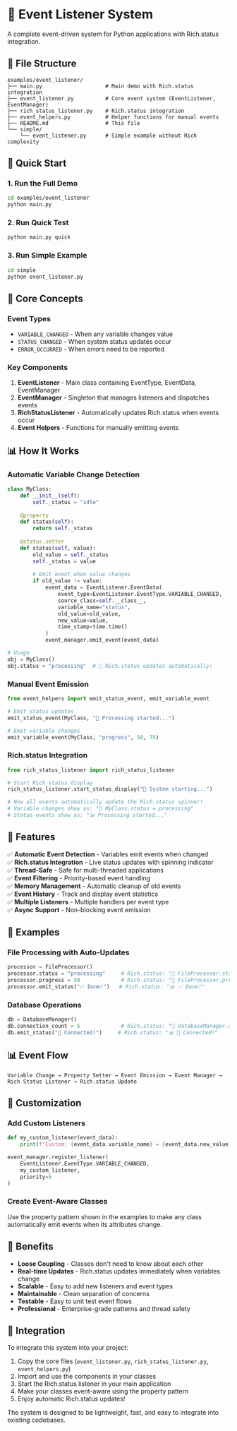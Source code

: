 # 🎯 Event Listener System

A complete event-driven system for Python applications with Rich.status integration.

## 📁 **File Structure**

```
examples/event_listener/
├── main.py                    # Main demo with Rich.status integration
├── event_listener.py          # Core event system (EventListener, EventManager)
├── rich_status_listener.py    # Rich.status integration
├── event_helpers.py           # Helper functions for manual events
├── README.md                  # This file
└── simple/
    └── event_listener.py      # Simple example without Rich complexity
```

## 🚀 **Quick Start**

### **1. Run the Full Demo**
```bash
cd examples/event_listener
python main.py
```

### **2. Run Quick Test**
```bash
python main.py quick
```

### **3. Run Simple Example**
```bash
cd simple
python event_listener.py
```

## 🧠 **Core Concepts**

### **Event Types**
- `VARIABLE_CHANGED` - When any variable changes value
- `STATUS_CHANGED` - When system status updates occur  
- `ERROR_OCCURRED` - When errors need to be reported

### **Key Components**

1. **EventListener** - Main class containing EventType, EventData, EventManager
2. **EventManager** - Singleton that manages listeners and dispatches events
3. **RichStatusListener** - Automatically updates Rich.status when events occur
4. **Event Helpers** - Functions for manually emitting events

## 📊 **How It Works**

### **Automatic Variable Change Detection**
```python
class MyClass:
    def __init__(self):
        self._status = "idle"
    
    @property
    def status(self):
        return self._status
    
    @status.setter
    def status(self, value):
        old_value = self._status
        self._status = value
        
        # Emit event when value changes
        if old_value != value:
            event_data = EventListener.EventData(
                event_type=EventListener.EventType.VARIABLE_CHANGED,
                source_class=self.__class__,
                variable_name="status",
                old_value=old_value,
                new_value=value,
                time_stamp=time.time()
            )
            event_manager.emit_event(event_data)

# Usage
obj = MyClass()
obj.status = "processing"  # 🎯 Rich.status updates automatically!
```

### **Manual Event Emission**
```python
from event_helpers import emit_status_event, emit_variable_event

# Emit status updates
emit_status_event(MyClass, "🚀 Processing started...")

# Emit variable changes
emit_variable_event(MyClass, "progress", 50, 75)
```

### **Rich.status Integration**
```python
from rich_status_listener import rich_status_listener

# Start Rich.status display
rich_status_listener.start_status_display("🚀 System starting...")

# Now all events automatically update the Rich.status spinner!
# Variable changes show as: "🔄 MyClass.status = processing"
# Status events show as: "📊 Processing started..."
```

## 🎯 **Features**

✅ **Automatic Event Detection** - Variables emit events when changed  
✅ **Rich.status Integration** - Live status updates with spinning indicator  
✅ **Thread-Safe** - Safe for multi-threaded applications  
✅ **Event Filtering** - Priority-based event handling  
✅ **Memory Management** - Automatic cleanup of old events  
✅ **Event History** - Track and display event statistics  
✅ **Multiple Listeners** - Multiple handlers per event type  
✅ **Async Support** - Non-blocking event emission  

## 🧪 **Examples**

### **File Processing with Auto-Updates**
```python
processor = FileProcessor()
processor.status = "processing"     # Rich.status: "🔄 FileProcessor.status = processing"
processor.progress = 50             # Rich.status: "🔄 FileProcessor.progress = 50"
processor.emit_status("✅ Done!")   # Rich.status: "📊 ✅ Done!"
```

### **Database Operations**
```python
db = DatabaseManager()
db.connection_count = 5             # Rich.status: "🔄 DatabaseManager.connection_count = 5"
db.emit_status("🔌 Connected!")     # Rich.status: "📊 🔌 Connected!"
```

## 📊 **Event Flow**

```
Variable Change → Property Setter → Event Emission → Event Manager → Rich Status Listener → Rich.status Update
```

## 🔧 **Customization**

### **Add Custom Listeners**
```python
def my_custom_listener(event_data):
    print(f"Custom: {event_data.variable_name} = {event_data.new_value}")

event_manager.register_listener(
    EventListener.EventType.VARIABLE_CHANGED,
    my_custom_listener,
    priority=5
)
```

### **Create Event-Aware Classes**
Use the property pattern shown in the examples to make any class automatically emit events when its attributes change.

## 🎉 **Benefits**

- **Loose Coupling** - Classes don't need to know about each other
- **Real-time Updates** - Rich.status updates immediately when variables change
- **Scalable** - Easy to add new listeners and event types
- **Maintainable** - Clean separation of concerns
- **Testable** - Easy to unit test event flows
- **Professional** - Enterprise-grade patterns and thread safety

## 🚀 **Integration**

To integrate this system into your project:

1. Copy the core files (`event_listener.py`, `rich_status_listener.py`, `event_helpers.py`)
2. Import and use the components in your classes
3. Start the Rich.status listener in your main application
4. Make your classes event-aware using the property pattern
5. Enjoy automatic Rich.status updates!

The system is designed to be lightweight, fast, and easy to integrate into existing codebases.